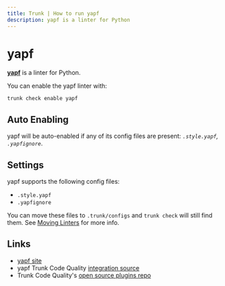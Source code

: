 ```yaml
---
title: Trunk | How to run yapf
description: yapf is a linter for Python
---
```


# yapf

[**yapf**](https://github.com/google/yapf#readme) is a linter for Python.

You can enable the yapf linter with:

```shell
trunk check enable yapf
```

## Auto Enabling

yapf will be auto-enabled if any of its config files are present: _`.style.yapf`, `.yapfignore`_.

## Settings

yapf supports the following config files:

* `.style.yapf`
* `.yapfignore`

You can move these files to `.trunk/configs` and `trunk check` will still find them. See [Moving Linters](../configure-linters.md#moving-linters) for more info.

## Links

* [yapf site](https://github.com/google/yapf#readme)
* yapf Trunk Code Quality [integration source](https://github.com/trunk-io/plugins/tree/main/linters/yapf)
* Trunk Code Quality's [open source plugins repo](https://github.com/trunk-io/plugins/tree/main)
